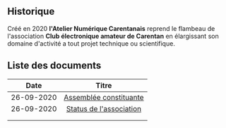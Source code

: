 ## Historique

Créé en 2020 **l'Atelier Numérique Carentanais** reprend le flambeau de l'association **Club électronique amateur de Carentan** en élargissant son domaine d'activité a tout projet technique ou scientifique.

## Liste des documents

|    Date    |                            Titre                             |
| :--------: | :----------------------------------------------------------: |
| 26-09-2020 | [Assemblée constituante](26_09_2020_assemblee_constituante.md) |
| 26-09-2020 |       [Status de l'association](26_09_2020_statuts.md)       |
|            |                                                              |
|            |                                                              |

